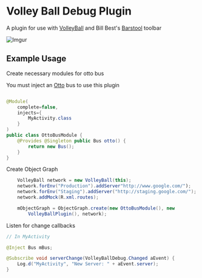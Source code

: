 Volley Ball Debug Plugin
========
A plugin for use with [VolleyBall](../README.md) and Bill Best's [Barstool] toolbar

![Imgur](http://i.imgur.com/tkRzl7Ol.png)

Example Usage
----

Create necessary modules for otto bus

You must inject an [Otto] bus to use this plugin

~~~~java

@Module(
    complete=false,
    injects={
        MyActivity.class
    }
)
public class OttoBusModule {
    @Provides @Singleton public Bus otto() {
        return new Bus();
    }
}
~~~~

Create Object Graph

~~~~java
    VolleyBall network = new VolleyBall(this);
    network.forEnv("Production").addServer"http://www.google.com/");
    network.forEnv("Staging").addServer("http://staging.google.com/");
    network.addMock(R.xml.routes);

    mObjectGraph = ObjectGraph.create(new OttoBusModule(), new
        VolleyBallPlugin(), network);
~~~~

Listen for change callbacks

~~~~java
// In MyActivity

@Inject Bus mBus;

@Subscribe void serverChange(VolleyBallDebug.Changed aEvent) {
    Log.d("MyActivity", "New Server: " + aEvent.server);
}
~~~~

[Barstool]: http://www.github.com/wmbest2/Barstool 
[Otto]: http://square.github.io/otto/ 
